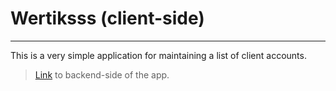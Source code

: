 # Wertiksss (client-side)

---
This is a very simple application for maintaining a list of client accounts.

> [Link](https://github.com/alexcherepashkin/wertiksss-backend) to backend-side of the app.
